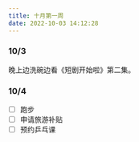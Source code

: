```yaml
---
title: 十月第一周
date: 2022-10-03 14:12:28
---
```

### 10/3
晚上边洗碗边看《短剧开始啦》第二集。

### 10/4
- [ ] 跑步
- [ ] 申请旅游补贴
- [ ] 预约乒乓课